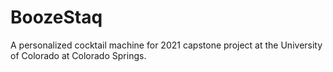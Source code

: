 # BoozeStaq
A personalized cocktail machine for 2021 capstone project at the University of Colorado at Colorado Springs.
